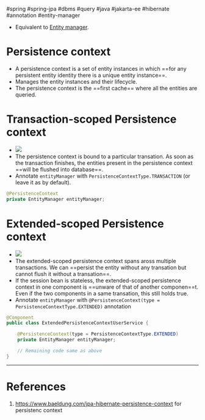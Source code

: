#spring #spring-jpa #dbms #query #java #jakarta-ee  #hibernate  #annotation #entity-manager 

- Equivalent to [Entity manager](programming/java/jakarta-ee/Entity%20manager.md).
# Persistence context
- A persistence context is a set of entity instances in which ==for any persistent entity identity there is a unique entity instance==. 
- Manages the entity instances and their lifecycle. 
- The persistence context is the ==first cache== where all the entities are queried.
# Transaction-scoped Persistence context
- ![](Pasted%20image%2020240722103235.png)
- The persistence context is bound to a particular transation. As soon as the transaction finishes, the entities present in the persistence context ==will be flushed into database==.
- Annotate `entityManager` with `PersistenceContextType.TRANSACTION` (or leave it as by default).
```java
@PersistenceContext
private EntityManager entityManager;
```

# Extended-scoped Persistence context
- ![](Pasted%20image%2020240722103555.png)
- The extended-scoped persistence context spans aross multiple transactions. We can ==persist the entity without any transation but cannot flush it without a transation==.
- If the session bean is stateless, the extended-scoped persistence context in one component is ==unware of that of another componen==t. Even if the two components in a same transation, this still holds true.
- Annotate `entityManager` with `@PersistenceContext(type = PersistenceContextType.EXTENDED)` annotation
```java
@Component
public class ExtendedPersistenceContextUserService {

    @PersistenceContext(type = PersistenceContextType.EXTENDED)
    private EntityManager entityManager;

    // Remaining code same as above
}
```
---
# References
1. https://www.baeldung.com/jpa-hibernate-persistence-context for persistenc context